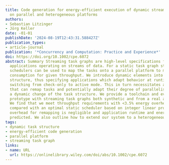 ```yaml
---
title: Code generation for energy-efficient execution of dynamic streaming task graphs
  on parallel and heterogeneous platforms
authors:
- Sebastian Litzinger
- Jörg Keller
date: -01-01
publishDate: '2024-08-19T12:43:31.588427Z'
publication_types:
- article-journal
publication: '*Concurrency and Computation: Practice and Experience*'
doi: https://doi.org/10.1002/cpe.6072
abstract: Summary Streaming task graphs are high-level specifications for parallel
  applications operating on streams of data. For a static task graph structure, static
  schedulers can be used to map the tasks onto a parallel platform to minimize energy
  consumption for given throughput. We introduce dynamic elements into the task graph
  structure, thus specifying applications which adapt behavior at runtime, for example,
  switching from check-only to active mode. This in turn necessitates a runtime system
  that can remap tasks and potentially adapt their degree of parallelism in case of
  a dynamic change of the task structure. We provide a toolchain and evaluate our
  prototype with streaming task graphs both synthetic and from a real application.
  We find that we meet throughput requirements with <3.5% energy overhead on average
  compared with an optimal static scheduler based on integer linear programming. Runtime
  overhead for remapping is negligible and application runtime and energy are accurately
  predicted. We also outline how to extend our system to a heterogeneous platform.
tags:
- dynamic task structure
- energy-efficient code generation
- parallel platform
- streaming task graph
links:
- name: URL
  url: https://onlinelibrary.wiley.com/doi/abs/10.1002/cpe.6072
---
```

